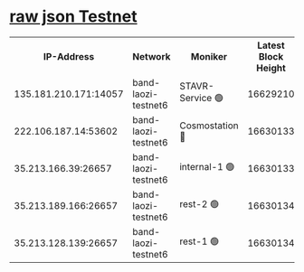 
[raw json Testnet](https://rpc-check.bandt.stavr.tech/bandt/rpcbandt_result.json)
=

<table><tr><th>IP-Address</th><th>Network</th><th>Moniker</th><th>Latest Block Height</th><th>Earliest Block Height</th><th>Catching Up</th><th>Tx Index</th><th>Voting Power</th><th>Scan Time</th></tr><tr><td>135.181.210.171:14057</td><td>band-laozi-testnet6</td><td>STAVR-Service 🟢</td><td>16629210</td><td>15322501</td><td>False</td><td>on</td><td>0</td><td>2024-03-09T21:50:44.834138640UTC</td></tr><tr><td>222.106.187.14:53602</td><td>band-laozi-testnet6</td><td>Cosmostation 🔴</td><td>16630133</td><td>15423001</td><td>False</td><td>on</td><td>2203686</td><td>2024-03-09T21:50:46.181798140UTC</td></tr><tr><td>35.213.166.39:26657</td><td>band-laozi-testnet6</td><td>internal-1 🟢</td><td>16630133</td><td>16530133</td><td>False</td><td>on</td><td>0</td><td>2024-03-09T21:50:47.080192710UTC</td></tr><tr><td>35.213.189.166:26657</td><td>band-laozi-testnet6</td><td>rest-2 🟢</td><td>16630134</td><td>16530134</td><td>False</td><td>on</td><td>0</td><td>2024-03-09T21:50:47.935503305UTC</td></tr><tr><td>35.213.128.139:26657</td><td>band-laozi-testnet6</td><td>rest-1 🟢</td><td>16630134</td><td>16530134</td><td>False</td><td>on</td><td>0</td><td>2024-03-09T21:50:48.813250314UTC</td></tr></table>
